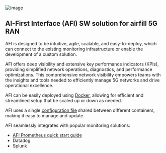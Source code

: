 ![image](https://airfill.io/afgit.png)
## AI-First Interface (AFI) SW solution for airfill 5G RAN

AFI is designed to be intuitive, agile, scalable, and easy-to-deploy,
which can connect to the existing monitoring infrastructure or enable the
development of a custom solution.

AFI offers deep visibility and extensive key performance indicators (KPIs),
providing simplified network operations, diagnostics, and performance
optimizations. This comprehensive network visibility empowers teams with
the insights and tools needed to efficiently manage 5G networks and drive
operational excellence.

AFI can be easily deployed using [Docker](https://www.docker.com/), allowing for efficient and streamlined setup that be scaled up or down as needed.

AFI uses a single [configuration file](https://github.com/airfill/afi/blob/main/config/afi_conf.yml) shared between different containers, making it easy to manage and update.

AFI seamlessly integrates with popular monitoring solutions:

* [AFI Prometheus quick start guide](https://github.com/airfill/afi/tree/main/prometheus) 
* Datadog
* Splunk
